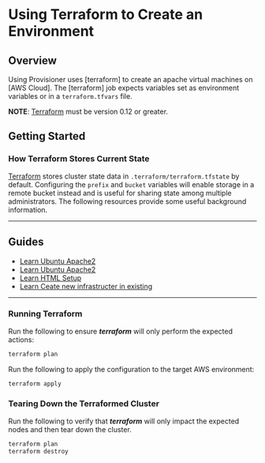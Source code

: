 
# Using Terraform to Create an Environment

## Overview

Using Provisioner uses [terraform] to create an apache virtual
machines on [AWS Cloud]. The [terraform] job expects
variables set as environment variables or in a `terraform.tfvars` file.


**NOTE**: [Terraform][tfhome] must be version 0.12 or greater.

## Getting Started

### How Terraform Stores Current State

[Terraform][tfhome] stores cluster state data in
`.terraform/terraform.tfstate` by default. Configuring the `prefix` and
`bucket` variables will enable storage in a remote bucket instead and is
useful for sharing state among multiple administrators. The following
resources provide some useful background information.

---
## Guides
- [Learn Ubuntu Apache2](https://www.howtoforge.com/how-to-configure-apache-virtual-hosts-on-ubuntu-using-terraform/)
- [Learn Ubuntu Apache2](https://www.digitalocean.com/community/tutorials/how-to-install-the-apache-web-server-on-ubuntu-22-04)
- [Learn HTML Setup](https://opensource.com/article/18/2/apache-web-server-configuration)
 - [Learn Ceate new infrastructer in existing](https://stackoverflow.com/questions/47665428/how-to-launch-ecs-in-an-existing-vpc-using-terraform)
---

### Running Terraform

Run the following to ensure ***terraform*** will only perform the expected
actions:

```sh
terraform plan
```

Run the following to apply the configuration to the target AWS
environment:

```sh
terraform apply
```
### Tearing Down the Terraformed Cluster

Run the following to verify that ***terraform*** will only impact the expected
nodes and then tear down the cluster.

```sh
terraform plan
terraform destroy
```


[tfhome]: https://www.terraform.io
[tfaws]: https://registry.terraform.io/providers/hashicorp/aws/latest/docs



